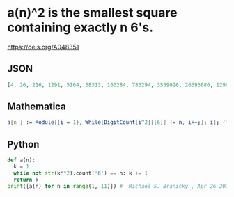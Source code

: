# a\(n\)^2 is the smallest square containing exactly n 6's\.
https://oeis.org/A048351
## JSON
```JSON
[4, 26, 216, 1291, 5164, 68313, 163284, 785294, 3559026, 26393686, 129099069, 254296413, 816435342, 4081257976, 80413106314, 215329205326, 2463064689907, 5165911014784, 24832773982716, 81401883640163]
```
## Mathematica
```Mathematica
a[n_] := Module[{i = 1}, While[DigitCount[i^2][[6]] != n, i++;]; i]; (* Sam Handler (sam_5_5_5_0(AT)yahoo.com), Aug 20 2006 *)
```
## Python
```Python
def a(n):
  k = 1
  while not str(k**2).count('6') == n: k += 1
  return k
print([a(n) for n in range(1, 11)]) # _Michael S. Branicky_, Apr 26 2021
```
